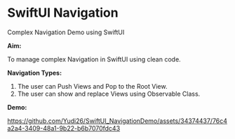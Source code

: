 # SwiftUI Navigation
Complex Navigation Demo using SwiftUI

**Aim:**

To manage complex Navigation in SwiftUI using clean code.

**Navigation Types:**

1. The user can Push Views and Pop to the Root View.
2. The user can show and replace Views using Observable Class.


**Demo:**

https://github.com/Yudi26/SwiftUI_NavigationDemo/assets/34374437/76c4a2a4-3409-48a1-9b22-b6b7070fdc43


